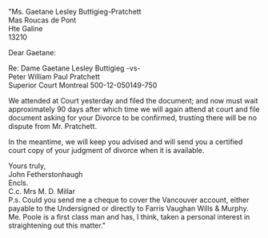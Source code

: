 ---
---

"Ms. Gaetane Lesley Buttigieg-Pratchett  
Mas Roucas de Pont  
Hte Galine  
13210

Dear Gaetane:

Re: Dame Gaetane Lesley Buttigieg \-vs-  
Peter William Paul Pratchett  
Superior Court Montreal 500-12-050149-750

We attended at Court yesterday and filed the document; and now must wait approximately 90 days after which time we will again attend at court and file document asking for your Divorce to be confirmed, trusting there will be no dispute from Mr. Pratchett.

In the meantime, we will keep you advised and will send you a certified court copy of your judgment of divorce when it is available.

Yours truly,  
John Fetherstonhaugh  
Encls.  
C.c. Mrs M. D. Millar  
P.s. Could you send me a cheque to cover the Vancouver account, either payable to the Undersigned or directly to Farris Vaughan Wills & Murphy.  
Me. Poole is a first class man and has, I think, taken a personal interest in straightening out this matter."

